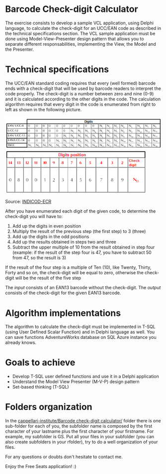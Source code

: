 # Barcode Check-digit Calculator

The exercise consists to develop a sample VCL application, using Delphi language, to calculate the check-digit for an UCC/EAN code as described in the technical specifications section. The VCL sample application must be done using Model-View-Presenter design pattern that allows you to separate different responsabilities, implementing the View, the Model and the Presenter.


Technical specifications
========================

The UCC/EAN standard coding requires that every (well formed) barcode ends with a check-digit that will be used by barcode readers to interpret the code properly. The check-digit is a number between zero and nine (0-9) and it is calculated according to the other digits in the code. The calculation algorithm requires that every digit in the code is enumerated from right to left as shown in the following picture.


![](./img/Digits-position-and-number.png)
![](./img/Digits-position-and-number-EAN14.png)


Source: [INDICOD-ECR](it.wikipedia.org/wiki/Indicod-Ecr)


After you have enumerated each digit of the given code, to determine the check-digit you will have to:

1. Add up the digits in even position
2. Multiply the result of the previous step (the first step) to 3 (three)
3. Add up the digits in the odd positions
4. Add up the results obtained in steps two and three
5. Subtract the upper multiple of 10 from the result obtained in step four (example: if the result of the step four is 47, you have to subtract 50 from 47, so the result is 3)

If the result of the four step is a multiple of Ten (10), like Twenty, Thirty, Forty and so on, the check-digit will be equal to zero, otherwise the check-digit will be the result of the five step


The *input* consists of an EAN13 barcode without the check-digit. The *output* consists of the check-digit for the given EAN13 barcode.


Algorithm implementations
===================

The algorithm to calculate the check-digit must be implemented in T-SQL (using User Defined Scalar Function) and in Delphi language as well. You can save functions AdventureWorks database on SQL Azure instance you already knows.


Goals to achieve
================

- Develop T-SQL user defined functions and use it in a Delphi application
- Understand the Model View Presenter (M-V-P) design pattern
- Set-based thinking (T-SQL)


Folders organization
====================

In the [cappellari-institute/Barcode check-digit calculator/](https://github.com/segovoni/cappellari-institute/tree/master/Barcode%20check-digit%20calculator) folder there is one sub-folder for each of you, the subfolder name is composed by the first character of your lastname plus the first character of your firstname. For example, my subfolder is GS. Put all your files in your subfolder (you can also create subfolders in your rfolder), try to do a well organization of your files.


For any questions or doubts don't hesitate to contact me.

Enjoy the Free Seats application! :)
